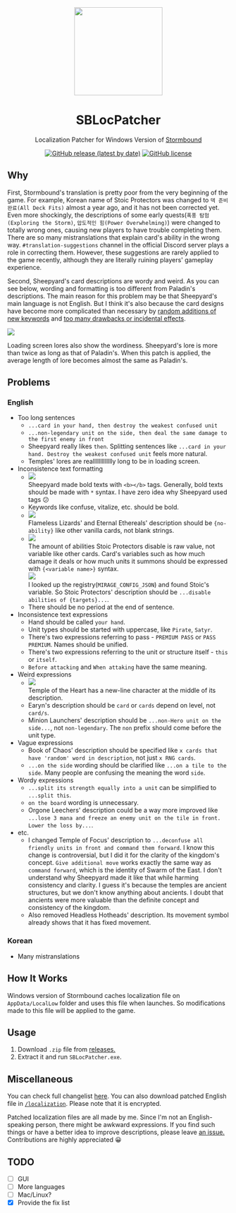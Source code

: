 <div align="center">
  <img src="https://media.discordapp.net/attachments/815214884920098817/938631878263574548/SBLocPatcherLogo.png" width=200 height=200/>

  # SBLocPatcher

  Localization Patcher for Windows Version of [Stormbound](https://paladinstudios.com/stormbound/)

  [![GitHub release (latest by date)](https://img.shields.io/github/v/release/dvrp0/SBLocPatcher)](https://github.com/dvrp0/SBLocPatcher/releases)
  [![GitHub license](https://img.shields.io/github/license/dvrp0/SBLocPatcher)](https://github.com/dvrp0/SBLocPatcher/blob/main/LICENSE)
</div>

## Why

First, Stormbound's translation is pretty poor from the very beginning of the game. For example, Korean name of Stoic Protectors was changed to `덱 준비 완료(All Deck Fits)` almost a year ago, and it has not been corrected yet. Even more shockingly, the descriptions of some early quests(`폭풍 탐험(Exploring the Storm)`, `압도적인 힘(Power Overwhelming)`) were changed to totally wrong ones, causing new players to have trouble completing them. There are so many mistranslations that explain card's ability in the wrong way. `#translation-suggestions` channel in the official Discord server plays a role in correcting them. However, these suggestions are rarely applied to the game recently, although they are literally ruining players' gameplay experience.

Second, Sheepyard's card descriptions are wordy and weird. As you can see below, wording and formatting is too different from Paladin's descriptions. The main reason for this problem may be that Sheepyard's main language is not English. But I think it's also because the card designs have become more complicated than necessary by [random additions of new keywords](https://discord.com/channels/293674725069029377/447484918801629195/899744998310948884) and [too many drawbacks or incidental effects](https://discord.com/channels/293674725069029377/447676050726453248/915670519376924724).

![](https://media.discordapp.net/attachments/815214884920098817/938627361233055744/unknown.png)

Loading screen lores also show the wordiness. Sheepyard's lore is more than twice as long as that of Paladin's. When this patch is applied, the average length of lore becomes almost the same as Paladin's.

## Problems
### English
 - Too long sentences
   - `...card in your hand, then destroy the weakest confused unit`
   - `...non-legendary unit on the side, then deal the same damage to the first enemy in front`
   - Sheepyard really likes `then`. Splitting sentences like `...card in your hand. Destroy the weakest confused unit` feels more natural.
   - Temples' lores are reallllllllllllly long to be in loading screen.
 - Inconsistence text formatting
   - ![](https://cdn.discordapp.com/attachments/815214884920098817/927613588410105936/unknown.png)  
     Sheepyard made bold texts with `<b></b>` tags. Generally, bold texts should be made with `*` syntax. I have zero idea why Sheepyard used tags 😕
   - Keywords like confuse, vitalize, etc. should be bold.
   - ![](https://cdn.discordapp.com/attachments/815214884920098817/927609032116678737/unknown.png)  
     Flameless Lizards' and Eternal Ethereals' description should be `{no-ability}` like other vanilla cards, not blank strings.
   - ![](https://cdn.discordapp.com/attachments/815214884920098817/927607083937976350/unknown.png)  
     The amount of abilities Stoic Protectors disable is raw value, not variable like other cards. Card's variables such as how much damage it deals or how much units it summons should be expressed with `{<variable name>}` syntax.  
     ![](https://cdn.discordapp.com/attachments/815214884920098817/927607004355244053/unknown.png)  
     I looked up the registry(`MIRAGE_CONFIG_JSON`) and found Stoic's variable. So Stoic Protectors' description should be `...disable abilities of {targets}...`.
   - There should be no period at the end of sentence.
 - Inconsistence text expressions
   - Hand should be called `your hand`.
   - Unit types should be started with uppercase, like `Pirate`, `Satyr`.
   - There's two expressions referring to pass - `PREMIUM PASS` or `PASS PREMIUM`. Names should be unified.
   - There's two expressions referring to the unit or structure itself - `this` or `itself`.
   - `Before attacking` and `When attaking` have the same meaning.
 - Weird expressions
   - ![](https://cdn.discordapp.com/attachments/815214884920098817/927608727438241872/unknown.png)  
     Temple of the Heart has a new-line character at the middle of its description.
   - Earyn's description should be `card` or `cards` depend on level, not `card/s`.
   - Minion Launchers' description should be `...non-Hero unit on the side...`, not `non-legendary`. The `non` prefix should come before the unit type.
 - Vague expressions
   - Book of Chaos' description should be specified like `x cards that have 'random' word in description`, not just `x RNG cards`.
   - `...on the side` wording should be clarified like `...on a tile to the side`. Many people are confusing the meaning the word `side`.
 - Wordy expressions
   - `...split its strength equally into a unit` can be simplified to `...split this`.
   - `on the board` wording is unnecessary.
   - Orgone Leechers' description could be a way more improved like `...lose 3 mana and freeze an enemy unit on the tile in front. Lower the loss by...`.
 - etc.
   - I changed Temple of Focus' description to `...deconfuse all friendly units in front and command them forward`. I know this change is controversial, but I did it for the clarity of the kingdom's concept. `Give additional move` works exactly the same way as `command forward`, which is the identity of Swarm of the East. I don't understand why Sheepyard made it like that while harming consistency and clarity. I guess it's because the temples are ancient structures, but we don't know anything about ancients. I doubt that ancients were more valuable than the definite concept and consistency of the kingdom.
   - Also removed Headless Hotheads' description. Its movement symbol already shows that it has fixed movement.

### Korean
 - Many mistranslations

## How It Works
Windows version of Stormbound caches localization file on `AppData/LocalLow` folder and uses this file when launches. So modifications made to this file will be applied to the game.

## Usage

 1. Download `.zip` file from [releases.](https://github.com/dvrp0/SBLocPatcher/releases)
 2. Extract it and run `SBLocPatcher.exe`.

## Miscellaneous
You can check full changelist [here](https://www.diffchecker.com/oy1Qj5a6). You can also download patched English file in [`/localization`](https://github.com/dvrp0/SBLocPatcher/tree/main/localizations). Please note that it is encrypted.

Patched localization files are all made by me. Since I'm not an English-speaking person, there might be awkward expressions. If you find such things or have a better idea to improve descriptions, please leave [an issue.](https://github.com/dvrp0/SBLocPatcher/issues) Contributions are highly appreciated 😀

## TODO
 - [ ] GUI
 - [ ] More languages
 - [ ] Mac/Linux?
 - [x] Provide the fix list
